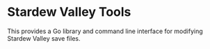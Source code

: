 # Stardew Valley Tools

This provides a Go library and command line interface for modifying Stardew
Valley save files.
